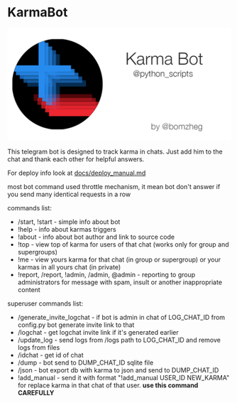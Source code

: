 # KarmaBot

![Лого проекта](./docs/pictures/gitgub_titlepic.png)

This telegram bot is designed to track karma in chats.
Just add him to the chat and thank each other for helpful answers.

For deploy info look at [docs/deploy_manual.md](./docs/deploy_manual.md)

most bot command used throttle mechanism, it mean bot don't answer if you send many identical requests in a row

commands list:
* /start, !start - simple info about bot
* !help - info about karmas triggers
* !about - info about bot author and link to source code
* !top - view top of karma for users of that chat (works only for group and supergroups)
* !me - view yours karma for that chat (in group or supergroup) or your karmas in all yours chat (in private)
* !report, /report, !admin, /admin, @admin - reporting to group administrators for message with spam, insult 
or another inappropriate content

superuser commands list:
* /generate_invite_logchat - if bot is admin in chat of LOG_CHAT_ID from config.py bot generate invite link to that
* /logchat - get logchat invite link if it's generated earlier
* /update_log - send logs from /logs path to LOG_CHAT_ID and remove logs from files
* /idchat - get id of chat   
* /dump - bot send to DUMP_CHAT_ID sqlite file
* /json - bot export db with karma to json and send to DUMP_CHAT_ID
* !add_manual - send it with format  "!add_manual USER_ID NEW_KARMA" for replace karma in that chat of that user.
**use this command CAREFULLY**
